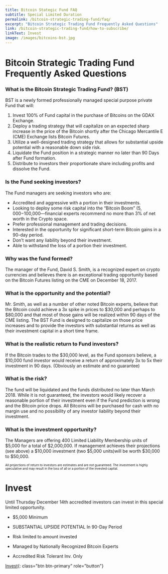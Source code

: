```yaml
---
title: Bitcoin Stategic Fund FAQ
subtitle: Special Limited Duration
permalink: /bitcoin-strategic-trading-fund/faq/
excerpt: "Bitcoin Strategic Trading Fund Frequently Asked Questions"
link: /bitcoin-strategic-trading-fund/how-to-subscribe/
linkText: Invest
image: /images/bitcoins-bst.jpg
---
```


# Bitcoin Strategic Trading Fund Frequently Asked Questions

### What is the Bitcoin Strategic Trading Fund? (BST)

BST is a newly formed professionally managed special purpose private Fund that will:

1.	Invest 100% of Fund capital in the purchase of Bitcoins on the GDAX Exchange.
2.	Deploy a trading strategy that will capitalize on an expected sharp increase in the price of the Bitcoin shortly after the Chicago Mercantile E (CME) Exchange lists Bitcoin Futures.
3.	Utilize a well-designed trading strategy that allows for substantial upside potential with a reasonable down side risk.
4.	Liquidate the Fund position in a strategic manner no later than 90 Days after Fund formation.
5.	Distribute to investors their proportionate share including profits and dissolve the Fund.

### Is the Fund seeking investors?

The Fund managers are seeking investors who are:

* Accredited and aggressive with a portion in their investments. 
* Looking to deploy some risk capital into the “Bitcoin Boom” ($5,000-$100,000—financial experts recommend no more than 3% of net worth in the Crypto space.
* Prefer professional management and trading decisions.
* Interested in the opportunity for significant short-term Bitcoin gains in a 90-day period. 
* Don’t want any liability beyond their investment.
* Able to withstand the loss of a portion their investment.

### Why was the fund formed?

The manager of the Fund, David S. Smith, is a recognized expert on crypto currencies and believes there is an exceptional trading opportunity based on the Bitcoin Futures listing on the CME on December 18, 2017. 

### What is the opportunity and the potential?

Mr. Smith, as well as a number of other noted Bitcoin experts, believe that the Bitcoin could achieve a 3x spike in prices to $30,000 and perhaps to $80,000 and that most of those gains will be realized within 90 days of the CME listing. The BST Fund is designed to capitalize on those price increases and to provide the investors with substantial returns as well as their investment capital in a short time frame.

### What is the realistic return to Fund investors?

If the Bitcoin trades to the $30,000 level, as the Fund sponsors believe, a $10,000 fund investor would receive a return of approximately 3x to 5x their investment in 90 days. (Obviously an estimate and no guarantee)

### What is the risk?

The fund will be liquidated and the funds distributed no later than March 2018. While it is not guaranteed, the investors would likely recover a reasonable portion of their investment even if the Fund prediction is wrong and the Bitcoin price drops. All Bitcoins will be purchased for cash with no margin use and no possibility of any investor liability beyond their investment.

### What is the investment opportunity?

The Managers are offering 400 Limited Liability Membership units of $5,000 for a total of $2,000,000. If management achieves their projections (see above) a $10,000 investment (two $5,000 units)will be worth $30,000 to $50,000.

<sub><sup>All projections of return to investors are estimates and are not guaranteed. The investment is highly speculative and may result in the loss of all or a portion of the invested capital.</sup></sub>

	
# Invest

Until Thursday December 14th accredited investors can invest in this special limited opportunity.

* $5,000 Minimum
* SUBSTANTIAL UPSIDE POTENTIAL In 90-Day Period 
* Risk limited to amount invested
* Managed by Nationally Recognized Bitcoin Experts

* Accredited Risk Tolerant Inv. Only

[Invest](https://goo.gl/forms/4js0mb9R8BoaQ2zp1){: class="btn btn-primary" role="button"}